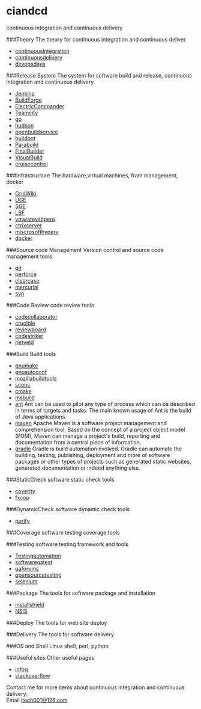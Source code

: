 ciandcd
=======
continuous integration and continuous delivery

###Theory
The theory for continuous integration and continuous deliver
- [continuousIntegration](http://martinfowler.com/articles/continuousIntegration.html)  
- [continuousdelivery](http://continuousdelivery.com)  
- [devopsdays](http://www.devopsdays.org)  

###Release System
The system for software build and release, continuous integration and continuous delivery.
- [Jenkins](http://jenkins-ci.org)  
- [BuildForge](https://jazz.net/downloads/rational-build-forge)  
- [ElectricCommander](http://www.electric-cloud.com/products/electriccommander.php)  
- [Teamcity](http://www.jetbrains.com/teamcity/index.html)  
- [go](http://www.go.cd)  
- [hudson](http://hudson-ci.org)  
- [openbuildservice](http://openbuildservice.org)  
- [buildbot](http://trac.buildbot.net)   
- [Parabuild](http://www.viewtier.com/index.htm)  
- [FinalBuilder](https://www.finalbuilder.com/)  
- [VisualBuild](http://www.kinook.com/VisBuildPro)  
- [cruisecontrol](http://www.cruisecontrolnet.org)  

###Infrastructure
The hardware,virtual machines, fram management, docker
- [GridWiki](http://wiki.gridengine.info/wiki/index.php/Main_Page)  
- [UGE](http://www.univa.com)  
- [SGE](gridscheduler.sourceforge.net)  
- [LSF](http://www-03.ibm.com/systems/platformcomputing/products/lsf)  
- [vmwarevshpere](http://www.vmware.com/products/vsphere)  
- [ctrixserver](http://www.citrix.com/products/xenserver/overview.html)  
- [miscrosofthyperv]()  
- [docker](https://www.docker.com) 

###Source code Management
Version control and source code management tools
- [git](http://git-scm.com)  
- [perforce](http://www.perforce.com)  
- [clearcase]()  
- [mercurial](http://mercurial.selenic.com)  
- [svn](http://subversion.apache.org)  

###Code Review
code review tools
- [codecollaborator](http://smartbear.com/products/software-development/code-review) 
- [crucible](http://www.atlassian.com/software/crucible/overview)  
- [reviewboard](http://www.reviewboard.org)  
- [codestriker](http://codestriker.sourceforge.net)  
- [rietveld](http://code.google.com/p/rietveld)  

###Build
Build tools
- [gnumake](http://www.gnu.org/software/make)
- [gnuautoconf](http://www.gnu.org/software/autoconf)
- [mozillabuildtools](https://developer.mozilla.org/en-US/docs/Mozilla/Developer_guide/Build_Instructions)  
- [scons](http://www.scons.org)  
- [cmake](http://www.cmake.org)  
- [msbuild](http://msdn.microsoft.com/en-us/library/dd393574.aspx)  
- [ant](http://ant.apache.org)  Ant can be used to pilot any type of process which can be described in terms of targets and tasks. The main known usage of Ant is the build of Java applications.  
- [maven](http://maven.apache.org)  Apache Maven is a software project management and comprehension tool. Based on the concept of a project object model (POM), Maven can manage a project's build, reporting and documentation from a central piece of information.  
- [gradle](http://www.gradle.org)   Gradle is build automation evolved. Gradle can automate the building, testing, publishing, deployment and more of software packages or other types of projects such as generated static websites, generated documentation or indeed anything else.  

###StaticCheck
software static check tools
- [coverity](http://www.coverity.com/)  
- [fxcop](http://msdn.microsoft.com/en-us/library/bb429476%28VS.80%29.aspx)  

###DynamicCheck
software dynamic check tools
- [purify]()  

###Coverage
software testing coverage tools

###Testing
software testing framework and tools
- [Testingautomation](http://en.wikipedia.org/wiki/Test_automation)  
- [softwareqatest](http://www.softwareqatest.com)  
- [qaforums](http://www.qaforums.com)  
- [opensourcetesting](http://www.opensourcetesting.org)  
- [selenium](http://www.seleniumhq.org)  

###Package
The tools for software package and installation
- [installshield](http://www.installshield.com)  
- [NSIS](http://nsis.sourceforge.net)  

###Deploy
The tools for web site deploy

###Delivery
The tools for software delivery

###OS and Shell
Linux shell, perl, python

###Useful sites
Other useful pages
- [infoq](http://www.infoq.com)  
- [stackoverflow](http://stackoverflow.com)  


Contact me for more items about continuous integration and continuous delivery:  
Email itech001@126.com  




